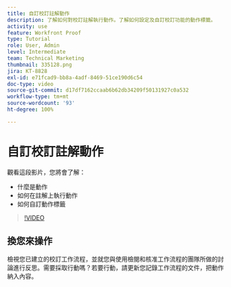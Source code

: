 ```yaml
---
title: 自訂校訂註解動作
description: 了解如何對校訂註解執行動作。了解如何設定及自訂校訂功能的動作標籤。
activity: use
feature: Workfront Proof
type: Tutorial
role: User, Admin
level: Intermediate
team: Technical Marketing
thumbnail: 335128.png
jira: KT-8828
exl-id: e71fcad9-bb8a-4adf-8469-51ce190d6c54
doc-type: video
source-git-commit: d17df7162ccaab6b62db34209f50131927c0a532
workflow-type: tm+mt
source-wordcount: '93'
ht-degree: 100%

---
```


# 自訂校訂註解動作

觀看這段影片，您將會了解：

* 什麼是動作
* 如何在註解上執行動作
* 如何自訂動作標籤

>[!VIDEO](https://video.tv.adobe.com/v/335128/?quality=12&learn=on&enablevpops)

## 換您來操作

檢視您已建立的校訂工作流程，並就您與使用檢閱和核准工作流程的團隊所做的討論進行反思。需要採取行動嗎？若要行動，請更新您記錄工作流程的文件，把動作納入內容。

